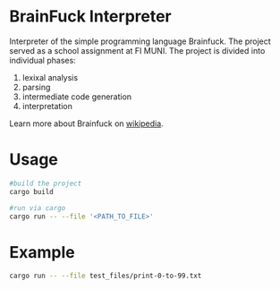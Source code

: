 # BrainFuck Interpreter

Interpreter of the simple programming language Brainfuck.
The project served as a school assignment at FI MUNI.
The project is divided into individual phases:

1. lexixal analysis
2. parsing
3. intermediate code generation
4. interpretation

Learn more about Brainfuck on [wikipedia](https://en.wikipedia.org/wiki/Brainfuck).

# Usage

```bash
#build the project
cargo build

#run via cargo
cargo run -- --file '<PATH_TO_FILE>'
```

# Example

```bash
cargo run -- --file test_files/print-0-to-99.txt
```
